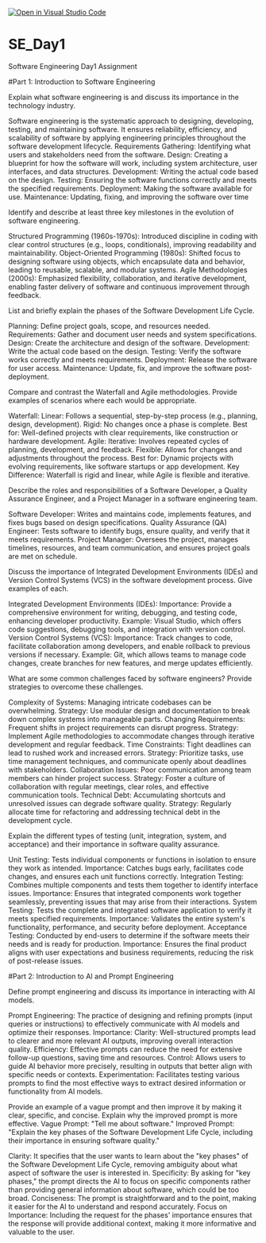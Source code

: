 [![Open in Visual Studio Code](https://classroom.github.com/assets/open-in-vscode-2e0aaae1b6195c2367325f4f02e2d04e9abb55f0b24a779b69b11b9e10269abc.svg)](https://classroom.github.com/online_ide?assignment_repo_id=15606621&assignment_repo_type=AssignmentRepo)
# SE_Day1
Software Engineering Day1 Assignment

#Part 1: Introduction to Software Engineering

Explain what software engineering is and discuss its importance in the technology industry.

Software engineering is the systematic approach to designing, developing, testing, and maintaining software. It ensures reliability, efficiency, and scalability of software by applying engineering principles throughout the software development lifecycle.
Requirements Gathering: Identifying what users and stakeholders need from the software.
Design: Creating a blueprint for how the software will work, including system architecture, user interfaces, and data structures.
Development: Writing the actual code based on the design.
Testing: Ensuring the software functions correctly and meets the specified requirements.
Deployment: Making the software available for use.
Maintenance: Updating, fixing, and improving the software over time

Identify and describe at least three key milestones in the evolution of software engineering.

Structured Programming (1960s-1970s): Introduced discipline in coding with clear control structures (e.g., loops, conditionals), improving readability and maintainability.
Object-Oriented Programming (1980s): Shifted focus to designing software using objects, which encapsulate data and behavior, leading to reusable, scalable, and modular systems.
Agile Methodologies (2000s): Emphasized flexibility, collaboration, and iterative development, enabling faster delivery of software and continuous improvement through feedback.

List and briefly explain the phases of the Software Development Life Cycle.

Planning: Define project goals, scope, and resources needed.
Requirements: Gather and document user needs and system specifications.
Design: Create the architecture and design of the software.
Development: Write the actual code based on the design.
Testing: Verify the software works correctly and meets requirements.
Deployment: Release the software for user access.
Maintenance: Update, fix, and improve the software post-deployment.

Compare and contrast the Waterfall and Agile methodologies. Provide examples of scenarios where each would be appropriate.

Waterfall:
Linear: Follows a sequential, step-by-step process (e.g., planning, design, development).
Rigid: No changes once a phase is complete.
Best for: Well-defined projects with clear requirements, like construction or hardware development.
Agile:
Iterative: Involves repeated cycles of planning, development, and feedback.
Flexible: Allows for changes and adjustments throughout the process.
Best for: Dynamic projects with evolving requirements, like software startups or app development.
Key Difference: Waterfall is rigid and linear, while Agile is flexible and iterative.

Describe the roles and responsibilities of a Software Developer, a Quality Assurance Engineer, and a Project Manager in a software engineering team.

Software Developer: Writes and maintains code, implements features, and fixes bugs based on design specifications.
Quality Assurance (QA) Engineer: Tests software to identify bugs, ensure quality, and verify that it meets requirements.
Project Manager: Oversees the project, manages timelines, resources, and team communication, and ensures project goals are met on schedule.

Discuss the importance of Integrated Development Environments (IDEs) and Version Control Systems (VCS) in the software development process. Give examples of each.

Integrated Development Environments (IDEs):
Importance: Provide a comprehensive environment for writing, debugging, and testing code, enhancing developer productivity.
Example: Visual Studio, which offers code suggestions, debugging tools, and integration with version control.
Version Control Systems (VCS):
Importance: Track changes to code, facilitate collaboration among developers, and enable rollback to previous versions if necessary.
Example: Git, which allows teams to manage code changes, create branches for new features, and merge updates efficiently.

What are some common challenges faced by software engineers? Provide strategies to overcome these challenges.

Complexity of Systems: Managing intricate codebases can be overwhelming.
Strategy: Use modular design and documentation to break down complex systems into manageable parts.
Changing Requirements: Frequent shifts in project requirements can disrupt progress.
Strategy: Implement Agile methodologies to accommodate changes through iterative development and regular feedback.
Time Constraints: Tight deadlines can lead to rushed work and increased errors.
Strategy: Prioritize tasks, use time management techniques, and communicate openly about deadlines with stakeholders.
Collaboration Issues: Poor communication among team members can hinder project success.
Strategy: Foster a culture of collaboration with regular meetings, clear roles, and effective communication tools.
Technical Debt: Accumulating shortcuts and unresolved issues can degrade software quality.
Strategy: Regularly allocate time for refactoring and addressing technical debt in the development cycle.

Explain the different types of testing (unit, integration, system, and acceptance) and their importance in software quality assurance.

Unit Testing: Tests individual components or functions in isolation to ensure they work as intended.
Importance: Catches bugs early, facilitates code changes, and ensures each unit functions correctly.
Integration Testing: Combines multiple components and tests them together to identify interface issues.
Importance: Ensures that integrated components work together seamlessly, preventing issues that may arise from their interactions.
System Testing: Tests the complete and integrated software application to verify it meets specified requirements.
Importance: Validates the entire system's functionality, performance, and security before deployment.
Acceptance Testing: Conducted by end-users to determine if the software meets their needs and is ready for production.
Importance: Ensures the final product aligns with user expectations and business requirements, reducing the risk of post-release issues.

#Part 2: Introduction to AI and Prompt Engineering


Define prompt engineering and discuss its importance in interacting with AI models.

Prompt Engineering: The practice of designing and refining prompts (input queries or instructions) to effectively communicate with AI models and optimize their responses.
Importance:
Clarity: Well-structured prompts lead to clearer and more relevant AI outputs, improving overall interaction quality.
Efficiency: Effective prompts can reduce the need for extensive follow-up questions, saving time and resources.
Control: Allows users to guide AI behavior more precisely, resulting in outputs that better align with specific needs or contexts.
Experimentation: Facilitates testing various prompts to find the most effective ways to extract desired information or functionality from AI models.

Provide an example of a vague prompt and then improve it by making it clear, specific, and concise. Explain why the improved prompt is more effective.
Vague Prompt: "Tell me about software."
Improved Prompt: "Explain the key phases of the Software Development Life Cycle, including their importance in ensuring software quality."

Clarity: It specifies that the user wants to learn about the "key phases" of the Software Development Life Cycle, removing ambiguity about what aspect of software the user is interested in.
Specificity: By asking for "key phases," the prompt directs the AI to focus on specific components rather than providing general information about software, which could be too broad.
Conciseness: The prompt is straightforward and to the point, making it easier for the AI to understand and respond accurately.
Focus on Importance: Including the request for the phases' importance ensures that the response will provide additional context, making it more informative and valuable to the user.


